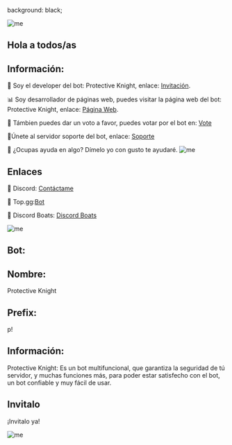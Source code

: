 background: black;

![me](https://i.pinimg.com/originals/c5/9a/d2/c59ad2bd4ad2fbacd04017debc679ddb.gif)

## Hola a todos/as

## Información:

🤖 Soy el developer del bot: Protective Knight, enlace: [Invitación](https://discord.com/oauth2/authorize?client_id=735651578274513098&scope=bot&permissions=268438718).

📊 Soy desarrollador de páginas web, puedes visitar la página web del bot: Protective Knight, enlace: [Página Web](https://protectiveknight.000webhostapp.com/).

🎉 Támbien puedes dar un voto a favor, puedes votar por el bot en: [Vote](https://top.gg/bot/735651578274513098/vote)

🤔Únete al servidor soporte del bot, enlace: [Soporte](https://discord.com/invite/Q9tnFt4)

💬 ¿Ocupas ayuda en algo? Dímelo yo con gusto te ayudaré.
![me](https://thumbs.gfycat.com/CorruptLinearElk-size_restricted.gif)


## Enlaces

👤 Discord: [Contáctame](
https://discord.com/channels/@me/502575249314021397)

🌴 Top.gg:[Bot](https://top.gg/bot/735651578274513098)

🌵 Discord Boats: [Discord Boats](https://discord.boats/bot/735651578274513098)

![me](https://www.wallpapertip.com/wmimgs/245-2452987_rain-gif-wallpaper.jpg)

## Bot:

## Nombre:

Protective Knight

## Prefix:


p!

## Información:

Protective Knight: Es un bot multifuncional, que garantiza la seguridad de tú servidor, y muchas funciones más, para poder estar satisfecho con el bot, un bot confiable y muy fácil de usar.

## Invitalo

¡Invitalo ya!

![me](https://wallpapercave.com/wp/wp2757956.gif)
